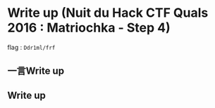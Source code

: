 # Write up (Nuit du Hack CTF Quals 2016 : Matriochka - Step 4)

flag : `Ddr1ml/frf`

## 一言Write up

## Write up


